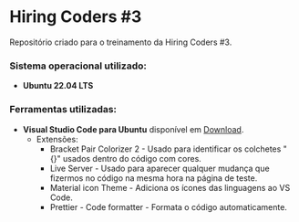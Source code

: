 # Hiring Coders #3
Repositório criado para o treinamento da Hiring Coders #3.

### Sistema operacional utilizado: 

- **Ubuntu 22.04 LTS**

### Ferramentas utilizadas:

- **Visual Studio Code para Ubuntu** disponível em [Download](https://code.visualstudio.com/).
  - Extensões:
    - Bracket Pair Colorizer 2 - Usado para identificar os colchetes "{}" usados dentro do código com cores.
    - Live Server - Usado para aparecer qualquer mudança que fizermos no código na mesma hora na página de teste.
    - Material icon Theme - Adiciona os ícones das linguagens ao VS Code.
    - Prettier - Code formatter - Formata o código automaticamente.

